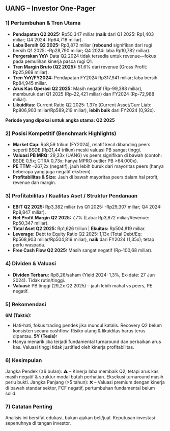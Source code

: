 ## UANG – Investor One-Pager

### 1) Pertumbuhan & Tren Utama
- **Pendapatan Q2 2025:** Rp50,347 miliar (**naik** dari Q1 2025: Rp1,403 miliar; Q4 2024: Rp64,718 miliar).
- **Laba Bersih Q2 2025:** Rp3,872 miliar (**rebound** signifikan dari rugi bersih Q1 2025: -Rp28,790 miliar; Q4 2024: laba Rp10,782 miliar).
- **Pergerakan YoY:** Data Q2 2024 tidak tersedia untuk revenue—fokus pada pemulihan kinerja pasca rugi Q1.
- **Tren Margin Bruto (Q2 2025):** 51.6% dari revenue (Gross Profit: Rp25,969 miliar).
- **Tren YoY/FY2024:** Pendapatan FY2024 Rp317,941 miliar; laba bersih Rp84,945 miliar.
- **Arus Kas Operasi Q2 2025:** Masih negatif (Rp-99,388 miliar), memburuk dari Q1 2025 (Rp-22,421 miliar) dan FY2024 (Rp-72,988 miliar).
- **Likuiditas:** Current Ratio Q2 2025: 1,37x (Current Asset/Curr Liab: Rp806,903 miliar/Rp589,219 miliar), **lebih baik** dari FY2024 (0,92x).
  
**Periode yang dipakai untuk angka utama: Q2 2025**

### 2) Posisi Kompetitif (Benchmark Highlights)
- **Market Cap**: Rp8,59 triliun (FY2024), relatif kecil dibanding peers seperti BSDE (Rp21,44 triliun) meski valuasi PB sangat tinggi.
- **Valuasi PB MRQ:** 29,23x (UANG) vs peers signifikan di bawah (contoh: BSDE 0,5x; CTRA 0,73x; hanya MPRO outlier PB >64.000x).
- **PE TTM:** –267,2x (negatif), jauh lebih buruk dari mayoritas peers (hanya beberapa yang juga negatif ekstrem).
- **Profitabilitas & Size:** Jauh di bawah mayoritas peers dalam hal profit, revenue dan margin.

### 3) Profitabilitas / Kualitas Aset / Struktur Pendanaan
- **EBIT Q2 2025:** Rp3,382 miliar (vs Q1 2025: -Rp29,307 miliar; Q4 2024: Rp8,847 miliar).
- **Net Profit Margin Q2 2025:** 7,7% (Laba: Rp3,872 miliar/Revenue: Rp50,347 miliar).
- **Total Aset Q2 2025:** Rp1,626 triliun | **Ekuitas:** Rp504,819 miliar.
- **Leverage:** Debt to Equity Ratio Q2 2025: 1,13x (Total Debt/Eq: Rp568,903 miliar/Rp504,819 miliar), **naik** dari FY2024 (1,35x); tetap perlu waspada.
- **Free Cash Flow Q2 2025:** Masih sangat negatif (Rp-100,68 miliar).

### 4) Dividen & Valuasi
- **Dividen Terbaru:** Rp8,26/saham (Yield 2024: 1,3%, Ex-date: 27 Jun 2024). Tidak rutin/tinggi.
- **Valuasi:** PB tinggi (29,2x Q2 2025) – jauh lebih mahal vs peers, PE negatif.

### 5) Rekomendasi
**6M (Taktis):**
- Hati-hati, fokus trading pendek jika muncul katalis. Recovery Q2 belum konsisten secara cashflow. Risiko utang & likuiditas harus terus dipantau.
**5Y (Tesis):**
- Hanya menarik jika terjadi fundamental turnaround dan perbaikan arus kas. Valuasi tinggi tidak justified oleh kinerja profitabilitas.

### 6) Kesimpulan
Jangka Pendek (≤6 bulan): ⚠️ – Kinerja laba membaik Q2, tetapi arus kas masih negatif & struktur modal butuh perhatian. Eksekusi turnaround masih perlu bukti.
Jangka Panjang (>5 tahun): ❌ – Valuasi premium dengan kinerja di bawah standar sektor, FCF negatif, pertumbuhan fundamental belum solid.

### 7) Catatan Penting
Analisis ini bersifat edukasi, bukan ajakan beli/jual. Keputusan investasi sepenuhnya di tangan investor.